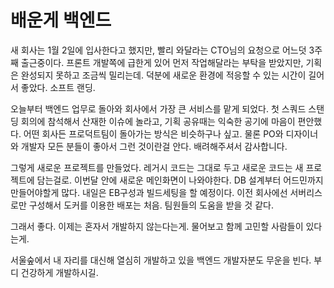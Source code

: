 # 배운게 백엔드

새 회사는 1월 2일에 입사한다고 했지만, 빨리 와달라는 CTO님의 요청으로 어느덧 3주째 출근중이다.
프론트 개발쪽에 급한게 있어 먼저 작업해달라는 부탁을 받았지만, 기획은 완성되지 못하고 조금씩 밀리는데. 덕분에 새로운 환경에 적응할 수 있는 시간이 길어서 좋았다. 소프트 랜딩.

오늘부터 백엔드 업무로 돌아와 회사에서 가장 큰 서비스를 맡게 되었다. 첫 스쿼드 스탠딩 회의에 참석해서 산재한 이슈에 놀라고, 기획 공유때는 익숙한 공기에 마음이 편안했다. 어떤 회사든 프로덕트팀이 돌아가는 방식은 비슷하구나 싶고. 물론 PO와 디자이너와 개발자 모든 분들이 좋아서 그런 것이란걸 안다. 배려해주셔서 감사합니다.

그렇게 새로운 프로젝트를 만들었다. 레거시 코드는 그대로 두고 새로운 코드는 새 프로젝트에 담는걸로. 이번달 안에 새로운 메인화면이 나와야한다. DB 설계부터 어드민까지 만들어야할게 많다. 내일은 EB구성과 빌드세팅을 할 예정이다. 이전 회사에선 서버리스로만 구성해서 도커를 이용한 배포는 처음. 팀원들의 도움을 받을 것 같다.

그래서 좋다. 이제는 혼자서 개발하지 않는다는게. 물어보고 함께 고민할 사람들이 있다는게.

서울숲에서 내 자리를 대신해 열심히 개발하고 있을 백엔드 개발자분도 무운을 빈다. 부디 건강하게 개발하시길.
